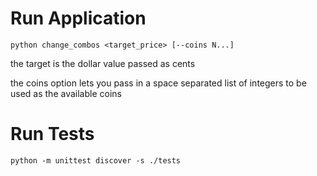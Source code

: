 Run Application
===============
```
python change_combos <target_price> [--coins N...]
```

the target is the dollar value passed as cents

the coins option lets you pass in a space separated list of integers to be used as the available coins

Run Tests
=========
```
python -m unittest discover -s ./tests
```
